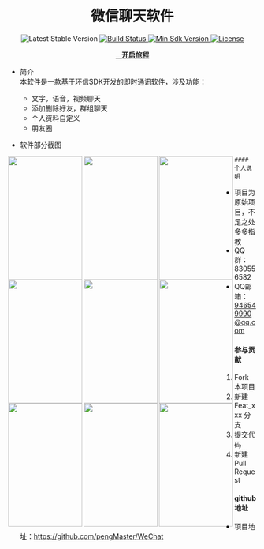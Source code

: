 <h1 align="center">微信聊天软件</h1>

<p align="center">
    <img src="https://img.shields.io/badge/bintray-v2.3.5-brightgreen.svg" alt="Latest Stable Version" />
  </a>
  <a href="">
    <img src="https://travis-ci.org/JessYanCoding/MVPArms.svg?branch=master" alt="Build Status" />
  </a>
  <a href="">
    <img src="https://img.shields.io/badge/API-14%2B-blue.svg?style=flat-square" alt="Min Sdk Version" />
  </a>
  <a href="">
    <img src="http://img.shields.io/badge/License-Apache%202.0-blue.svg?style=flat-square" alt="License" />
  </a>
</p>

<p align="center">
  <a href="">
    <b>开启旅程</b>
  </a>
</p> 

- 简介    
本软件是一款基于环信SDK开发的即时通讯软件，涉及功能：
     - 文字，语音，视频聊天
     - 添加删除好友，群组聊天
     - 个人资料自定义
     - 朋友圈
     
     
- 软件部分截图

<img src="https://github.com/pengMaster/WeChat/blob/master/pic/1.png" width="150" height="250" align="left" alt=""/>
<img src="https://github.com/pengMaster/WeChat/blob/master/pic/2.png" width="150" height="250" align="left" alt=""/>
<img src="https://github.com/pengMaster/WeChat/blob/master/pic/3.png" width="150" height="250" align="left" alt=""/>
<img src="https://github.com/pengMaster/WeChat/blob/master/pic/4.png" width="150" height="250" align="left" alt=""/>
<img src="https://github.com/pengMaster/WeChat/blob/master/pic/5.png" width="150" height="250" align="left" alt=""/>
<tr>
     <img src="https://github.com/pengMaster/WeChat/blob/master/pic/6.png" width="150" height="250" align="left" alt=""/>
     <img src="https://github.com/pengMaster/WeChat/blob/master/pic/7.png" width="150" height="250" align="left" alt=""/>
     <img src="https://github.com/pengMaster/WeChat/blob/master/pic/8.png" width="150" height="250" align="left" alt=""/>
     <img src="https://github.com/pengMaster/WeChat/blob/master/pic/9.png" width="150" height="250" align="left" alt=""/>
    
    
    #### 个人说明

 - 项目为原始项目，不足之处多多指教
 - QQ群：830556582
 - QQ邮箱：946549990@qq.com



#### 参与贡献

1. Fork 本项目
2. 新建 Feat_xxx 分支
3. 提交代码
4. 新建 Pull Request


#### github地址

 - 项目地址：https://github.com/pengMaster/WeChat
